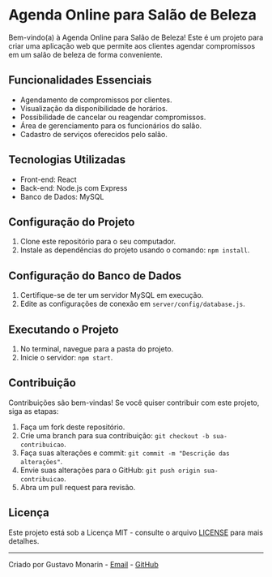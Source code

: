 # Agenda Online para Salão de Beleza

Bem-vindo(a) à Agenda Online para Salão de Beleza! Este é um projeto para criar uma aplicação web que permite aos clientes agendar compromissos em um salão de beleza de forma conveniente.

## Funcionalidades Essenciais

- Agendamento de compromissos por clientes.
- Visualização da disponibilidade de horários.
- Possibilidade de cancelar ou reagendar compromissos.
- Área de gerenciamento para os funcionários do salão.
- Cadastro de serviços oferecidos pelo salão.

## Tecnologias Utilizadas

- Front-end: React
- Back-end: Node.js com Express
- Banco de Dados: MySQL

## Configuração do Projeto

1. Clone este repositório para o seu computador.
2. Instale as dependências do projeto usando o comando: `npm install`.

## Configuração do Banco de Dados

1. Certifique-se de ter um servidor MySQL em execução.
2. Edite as configurações de conexão em `server/config/database.js`.

## Executando o Projeto

1. No terminal, navegue para a pasta do projeto.
2. Inicie o servidor: `npm start`.

## Contribuição

Contribuições são bem-vindas! Se você quiser contribuir com este projeto, siga as etapas:

1. Faça um fork deste repositório.
2. Crie uma branch para sua contribuição: `git checkout -b sua-contribuicao`.
3. Faça suas alterações e commit: `git commit -m "Descrição das alterações"`.
4. Envie suas alterações para o GitHub: `git push origin sua-contribuicao`.
5. Abra um pull request para revisão.

## Licença

Este projeto está sob a Licença MIT - consulte o arquivo [LICENSE](LICENSE) para mais detalhes.

---

Criado por Gustavo Monarin - [Email](gustavomonarin11@gmail.com) - [GitHub](https://github.com/guhmonarin)

